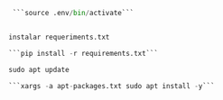 ```python -m venv .env
 ```source .env/bin/activate```


instalar requeriments.txt

```pip install -r requirements.txt```

sudo apt update

```xargs -a apt-packages.txt sudo apt install -y```

